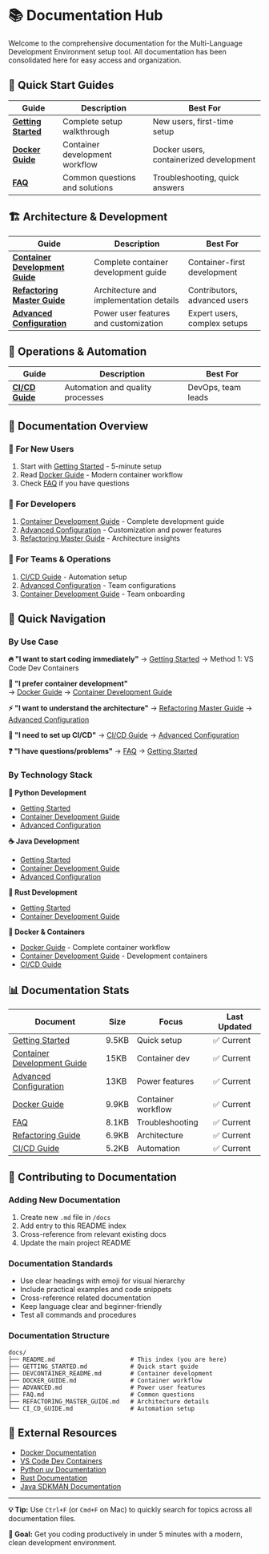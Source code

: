 # 📚 Documentation Hub

Welcome to the comprehensive documentation for the Multi-Language Development Environment setup tool. All documentation has been consolidated here for easy access and organization.

## 🎯 **Quick Start Guides**

| Guide                                     | Description                    | Best For                                |
| ----------------------------------------- | ------------------------------ | --------------------------------------- |
| [**Getting Started**](GETTING_STARTED.md) | Complete setup walkthrough     | New users, first-time setup             |
| [**Docker Guide**](DOCKER_GUIDE.md)       | Container development workflow | Docker users, containerized development |
| [**FAQ**](FAQ.md)                         | Common questions and solutions | Troubleshooting, quick answers          |

## 🏗️ **Architecture & Development**

| Guide                                                       | Description                             | Best For                     |
| ----------------------------------------------------------- | --------------------------------------- | ---------------------------- |
| [**Container Development Guide**](CONTAINER_DEVELOPMENT.md) | Complete container development guide    | Container-first development  |
| [**Refactoring Master Guide**](REFACTORING_MASTER_GUIDE.md) | Architecture and implementation details | Contributors, advanced users |
| [**Advanced Configuration**](ADVANCED.md)                   | Power user features and customization   | Expert users, complex setups |

## 🚀 **Operations & Automation**

| Guide                             | Description                      | Best For           |
| --------------------------------- | -------------------------------- | ------------------ |
| [**CI/CD Guide**](CI_CD_GUIDE.md) | Automation and quality processes | DevOps, team leads |

## 📖 **Documentation Overview**

### 🚀 **For New Users**

1. Start with [Getting Started](GETTING_STARTED.md) - 5-minute setup
2. Read [Docker Guide](DOCKER_GUIDE.md) - Modern container workflow
3. Check [FAQ](FAQ.md) if you have questions

### 🔧 **For Developers**

1. [Container Development Guide](CONTAINER_DEVELOPMENT.md) - Complete development guide
2. [Advanced Configuration](ADVANCED.md) - Customization and power features
3. [Refactoring Master Guide](REFACTORING_MASTER_GUIDE.md) - Architecture insights

### 🏢 **For Teams & Operations**

1. [CI/CD Guide](CI_CD_GUIDE.md) - Automation setup
2. [Advanced Configuration](ADVANCED.md) - Team configurations
3. [Container Development Guide](CONTAINER_DEVELOPMENT.md) - Team onboarding

## 🎯 **Quick Navigation**

### By Use Case

**🔥 "I want to start coding immediately"**
→ [Getting Started](GETTING_STARTED.md) → Method 1: VS Code Dev Containers

**🐳 "I prefer container development"**  
→ [Docker Guide](DOCKER_GUIDE.md) → [Container Development Guide](CONTAINER_DEVELOPMENT.md)

**⚡ "I want to understand the architecture"**
→ [Refactoring Master Guide](REFACTORING_MASTER_GUIDE.md) → [Advanced Configuration](ADVANCED.md)

**🚀 "I need to set up CI/CD"**
→ [CI/CD Guide](CI_CD_GUIDE.md) → [Advanced Configuration](ADVANCED.md)

**❓ "I have questions/problems"**
→ [FAQ](FAQ.md) → [Getting Started](GETTING_STARTED.md#troubleshooting)

### By Technology Stack

**🐍 Python Development**

- [Getting Started](GETTING_STARTED.md#python-development)
- [Container Development Guide](CONTAINER_DEVELOPMENT.md#python-stack-default)
- [Advanced Configuration](ADVANCED.md#python-specific-features)

**☕ Java Development**

- [Getting Started](GETTING_STARTED.md#java-development)
- [Container Development Guide](CONTAINER_DEVELOPMENT.md#java-stack-optional)
- [Advanced Configuration](ADVANCED.md#java-enterprise-features)

**🦀 Rust Development**

- [Getting Started](GETTING_STARTED.md#choosing-your-development-stack)
- [Container Development Guide](CONTAINER_DEVELOPMENT.md#whats-included)

**🐳 Docker & Containers**

- [Docker Guide](DOCKER_GUIDE.md) - Complete container workflow
- [Container Development Guide](CONTAINER_DEVELOPMENT.md) - Development containers
- [CI/CD Guide](CI_CD_GUIDE.md#container-integration)

## 📊 **Documentation Stats**

| Document                                                | Size  | Focus              | Last Updated |
| ------------------------------------------------------- | ----- | ------------------ | ------------ |
| [Getting Started](GETTING_STARTED.md)                   | 9.5KB | Quick setup        | ✅ Current   |
| [Container Development Guide](CONTAINER_DEVELOPMENT.md) | 15KB  | Container dev      | ✅ Current   |
| [Advanced Configuration](ADVANCED.md)                   | 13KB  | Power features     | ✅ Current   |
| [Docker Guide](DOCKER_GUIDE.md)                         | 9.9KB | Container workflow | ✅ Current   |
| [FAQ](FAQ.md)                                           | 8.1KB | Troubleshooting    | ✅ Current   |
| [Refactoring Guide](REFACTORING_MASTER_GUIDE.md)        | 6.9KB | Architecture       | ✅ Current   |
| [CI/CD Guide](CI_CD_GUIDE.md)                           | 5.2KB | Automation         | ✅ Current   |

## 🤝 **Contributing to Documentation**

### Adding New Documentation

1. Create new `.md` file in `/docs`
2. Add entry to this README index
3. Cross-reference from relevant existing docs
4. Update the main project README

### Documentation Standards

- Use clear headings with emoji for visual hierarchy
- Include practical examples and code snippets
- Cross-reference related documentation
- Keep language clear and beginner-friendly
- Test all commands and procedures

### Documentation Structure

```
docs/
├── README.md                     # This index (you are here)
├── GETTING_STARTED.md            # Quick start guide
├── DEVCONTAINER_README.md        # Container development
├── DOCKER_GUIDE.md               # Container workflow
├── ADVANCED.md                   # Power user features
├── FAQ.md                        # Common questions
├── REFACTORING_MASTER_GUIDE.md   # Architecture details
└── CI_CD_GUIDE.md                # Automation setup
```

## 🔗 **External Resources**

- [Docker Documentation](https://docs.docker.com/)
- [VS Code Dev Containers](https://code.visualstudio.com/docs/devcontainers/containers)
- [Python uv Documentation](https://docs.astral.sh/uv/)
- [Rust Documentation](https://doc.rust-lang.org/)
- [Java SDKMAN Documentation](https://sdkman.io/)

---

**💡 Tip:** Use `Ctrl+F` (or `Cmd+F` on Mac) to quickly search for topics across all documentation files.

**🎯 Goal:** Get you coding productively in under 5 minutes with a modern, clean development environment.
